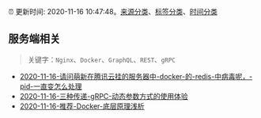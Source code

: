 :alarm_clock: 更新时间: 2020-11-16 10:47:48。[来源分类](../README.md)、[标签分类](../TAGS.md)、[时间分类](../TIMELINE.md)

## 服务端相关


> 关键字：`Nginx`、`Docker`、`GraphQL`、`REST`、`gRPC`



- [2020-11-16-请问萌新在腾讯云挂的服务器中-docker-的-redis-中病毒呢，-pid-一直变怎么处理](https://www.v2ex.com/t/725863) 
- [2020-11-16-三种传递-gRPC-动态参数方式的使用体验](https://toutiao.io/k/3ov45qs) 
- [2020-11-16-推荐-Docker-底层原理浅析](https://toutiao.io/k/nvbge2t) 